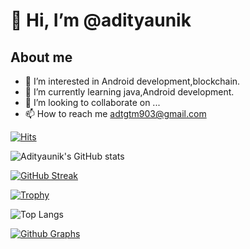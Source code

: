 # 👋 Hi, I’m @adityaunik
## About me
-  👀 I’m interested in Android development,blockchain.
- 🌱 I’m currently learning java,Android development.
- 💞️ I’m looking to collaborate on ...
- 📫 How to reach me adtgtm903@gmail.com

<!---
adityaunik/adityaunik is a ✨ special ✨ repository because its `README.md` (this file) appears on your GitHub profile.
You can click the Preview link to take a look at your changes.
--->


[![Hits](https://hits.seeyoufarm.com/api/count/incr/badge.svg?url=https%3A%2F%2Fgithub.com%2Fadityaunik&count_bg=%2379C83D&title_bg=%230084FF&icon=arduino.svg&icon_color=%2300FF20&title=Stalks&edge_flat=false)](https://hits.seeyoufarm.com)



![Adityaunik's GitHub stats](https://github-readme-stats.vercel.app/api?username=adityaunik&count_private=true&show_icons=true&include_all_commits=true&bg_color=000000&icon_color=ff3300&text_color=e60000&title_color=cc3300&border_color=ff0000)


[![GitHub Streak](https://github-readme-streak-stats.herokuapp.com?user=adityaunik&theme=highcontrast&sideNums=DD0000&background=000000&border=DD2727&stroke=DD6316&ring=FF7D12&currStreakNum=FFBD05&dates=FFD500&sideLabels=FF851A)](https://git.io/streak-stats)


[![Trophy](https://github-profile-trophy.vercel.app/?username=adityaunik&theme=onedark)](https://github.com/adityaunik/github-profile-trophy)

![Top Langs](https://github-readme-stats.vercel.app/api/top-langs/?username=adityaunik&theme=radical&layout=compact)





[![Github Graphs](https://activity-graph.herokuapp.com/graph?username=adityaunik&bg_color=000000&color=ff0000&line=ff3300&point=cc0000&hide_border=true)](https://github.com/adityaunik)
